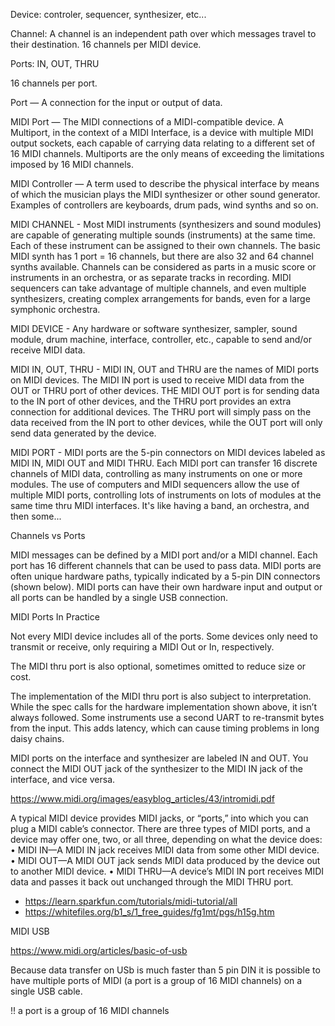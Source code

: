 Device: controler, sequencer, synthesizer, etc...

Channel: A channel is an independent path over which messages travel to their destination. 16 channels per MIDI device.

Ports: IN, OUT, THRU

16 channels per port.

Port — A connection for the input or output of data.

MIDI Port — The MIDI connections of a MIDI-compatible device. A Multiport, in the context of a MIDI Interface, is a device with multiple MIDI output sockets, each capable of carrying data relating to a different set of 16 MIDI channels. Multiports are the only means of exceeding the limitations imposed by 16 MIDI channels.

MIDI Controller — A term used to describe the physical interface by means of which the musician plays the MIDI synthesizer or other sound generator. Examples of controllers are keyboards, drum pads, wind synths and so on.

MIDI CHANNEL - Most MIDI instruments (synthesizers and sound modules) are capable of generating multiple sounds (instruments) at the same time. Each of these instrument can be assigned to their own channels. The basic MIDI synth has 1 port = 16 channels, but there are also 32 and 64 channel synths available. Channels can be considered as parts in a music score or instruments in an orchestra, or as separate tracks in recording. MIDI sequencers can take advantage of multiple channels, and even multiple synthesizers, creating complex arrangements for bands, even for a large symphonic orchestra.

MIDI DEVICE - Any hardware or software synthesizer, sampler, sound module, drum machine, interface, controller, etc., capable to send and/or receive MIDI data.

MIDI IN, OUT, THRU - MIDI IN, OUT and THRU are the names of MIDI ports on MIDI devices. The MIDI IN port is used to receive MIDI data from the OUT or THRU port of other devices. THE MIDI OUT port is for sending data to the IN port of other devices, and the THRU port provides an extra connection for additional devices. The THRU port will simply pass on the data received from the IN port to other devices, while the OUT port will only send data generated by the device.

MIDI PORT - MIDI ports are the 5-pin connectors on MIDI devices labeled as MIDI IN, MIDI OUT and MIDI THRU. Each MIDI port can transfer 16 discrete channels of MIDI data, controlling as many instruments on one or more modules. The use of computers and MIDI sequencers allow the use of multiple MIDI ports, controlling lots of instruments on lots of modules at the same time thru MIDI interfaces. It's like having a band, an orchestra, and then some...

Channels vs Ports

MIDI messages can be defined by a MIDI port and/or a MIDI channel.  Each port has 16 different channels that can be used to pass data.  MIDI ports are often unique hardware paths, typically indicated by a 5-pin DIN connectors (shown below).  MIDI ports can have their own hardware input and output or all ports can be handled by a single USB connection.

MIDI Ports In Practice

Not every MIDI device includes all of the ports. Some devices only need to transmit or receive, only requiring a MIDI Out or In, respectively.

The MIDI thru port is also optional, sometimes omitted to reduce size or cost.

The implementation of the MIDI thru port is also subject to interpretation. While the spec calls for the hardware implementation shown above, it isn’t always followed. Some instruments use a second UART to re-transmit bytes from the input. This adds latency, which can cause timing problems in long daisy chains.

MIDI ports on the interface and synthesizer are labeled IN and OUT. You connect the MIDI OUT jack of the synthesizer to the MIDI IN jack of the interface, and vice versa.

https://www.midi.org/images/easyblog_articles/43/intromidi.pdf

A typical MIDI device provides MIDI jacks, or “ports,” into which you can plug
a MIDI cable’s connector. There are three types of MIDI ports, and a device
may offer one, two, or all three, depending on what the device does:
• MIDI IN—A MIDI IN jack receives MIDI data from some other MIDI
device.
• MIDI OUT—A MIDI OUT jack sends MIDI data produced by the device
out to another MIDI device.
• MIDI THRU—A device’s MIDI IN port receives MIDI data and passes it
back out unchanged through the MIDI THRU port.

- https://learn.sparkfun.com/tutorials/midi-tutorial/all
- https://whitefiles.org/b1_s/1_free_guides/fg1mt/pgs/h15g.htm

MIDI USB

https://www.midi.org/articles/basic-of-usb

Because data transfer on USb is much faster than 5 pin DIN it is possible to have multiple ports of MIDI (a port is a group of 16 MIDI channels) on a single USB cable.

!! a port is a group of 16 MIDI channels

